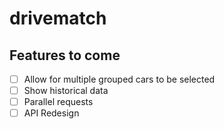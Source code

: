 # drivematch

## Features to come

- [ ] Allow for multiple grouped cars to be selected 
- [ ] Show historical data
- [ ] Parallel requests
- [ ] API Redesign
